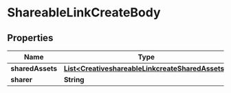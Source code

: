 # ShareableLinkCreateBody

## Properties
Name | Type | Description | Notes
------------ | ------------- | ------------- | -------------
**sharedAssets** | [**List&lt;CreativeshareableLinkcreateSharedAssets&gt;**](CreativeshareableLinkcreateSharedAssets.md) |  |[required]  
**sharer** | **String** |  |[required]  
